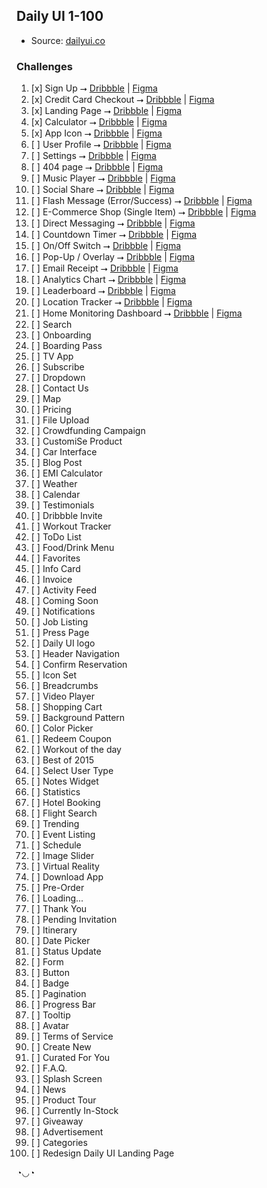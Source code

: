 ## Daily UI 1-100

- Source: [dailyui.co](http://www.dailyui.co/)

### Challenges


1. [x] Sign Up  ⭢  [Dribbble](https://dribbble.com/shots/23807558-Modifica-Signup-001) | [Figma](https://www.figma.com/community/file/1349126909959911873/dailyui-001-signup)
2. [x] Credit Card Checkout ⭢  [Dribbble](https://dribbble.com/shots/23810524-Ledger-Checkout-002) | [Figma](https://www.figma.com/community/file/1349309629789486214/credit-card-checkout-002-dailyui)
3. [x] Landing Page  ⭢  [Dribbble](https://dribbble.com/shots/23835075-Muso-Landing-Page-003) | [Figma](https://www.figma.com/community/file/1350607963652281530/muso-landing-page-003) 
4. [x] Calculator   ⭢  [Dribbble](https://dribbble.com/shots/24038603-Electronic-Calculator-Co-004) | [Figma](https://www.figma.com/community/file/1364173357678768122/electronic-calculator-co-004)
5. [x] App Icon    ⭢  [Dribbble](https://dribbble.com/shots/24042755-Orbital-Propulsion-Lab-005) | [Figma](https://www.figma.com/community/file/1364205856108219425/orbital-propulsion-lab-005)
6. [ ] User Profile    ⭢  [Dribbble]() | [Figma]()  
7. [ ] Settings    ⭢  [Dribbble]() | [Figma]()  
8. [ ] 404 page    ⭢  [Dribbble]() | [Figma]()
9. [ ] Music Player    ⭢  [Dribbble]() | [Figma]() 
10. [ ] Social Share    ⭢  [Dribbble]() | [Figma]() 
11. [ ] Flash Message (Error/Success)    ⭢  [Dribbble]() | [Figma]() 
12. [ ] E-Commerce Shop (Single Item)    ⭢  [Dribbble]() | [Figma]()
13. [ ] Direct Messaging    ⭢  [Dribbble]() | [Figma]()
14. [ ] Countdown Timer    ⭢  [Dribbble]() | [Figma]()
15. [ ] On/Off Switch    ⭢  [Dribbble]() | [Figma]()
16. [ ] Pop-Up / Overlay    ⭢  [Dribbble]() | [Figma]()
17. [ ] Email Receipt    ⭢  [Dribbble]() | [Figma]()
18. [ ] Analytics Chart    ⭢  [Dribbble]() | [Figma]()
19. [ ] Leaderboard    ⭢  [Dribbble]() | [Figma]()
20. [ ] Location Tracker    ⭢  [Dribbble]() | [Figma]()
21. [ ] Home Monitoring Dashboard    ⭢  [Dribbble]() | [Figma]()
22. [ ] Search
23. [ ] Onboarding
24. [ ] Boarding Pass
25. [ ] TV App
26. [ ] Subscribe
27. [ ] Dropdown
28. [ ] Contact Us
29. [ ] Map
30. [ ] Pricing
31. [ ] File Upload
32. [ ] Crowdfunding Campaign
33. [ ] CustomiSe Product
34. [ ] Car Interface
35. [ ] Blog Post
36. [ ] EMI Calculator
37. [ ] Weather
38. [ ] Calendar
39. [ ] Testimonials
40. [ ] Dribbble Invite
41. [ ] Workout Tracker
42. [ ] ToDo List
43. [ ] Food/Drink Menu
44. [ ] Favorites
45. [ ] Info Card
46. [ ] Invoice
47. [ ] Activity Feed
48. [ ] Coming Soon
49. [ ] Notifications
50. [ ] Job Listing
51. [ ] Press Page
52. [ ] Daily UI logo
53. [ ] Header Navigation
54. [ ] Confirm Reservation
55. [ ] Icon Set
56. [ ] Breadcrumbs
57. [ ] Video Player
58. [ ] Shopping Cart
59. [ ] Background Pattern
60. [ ] Color Picker
61. [ ] Redeem Coupon
62. [ ] Workout of the day
63. [ ] Best of 2015
64. [ ] Select User Type
65. [ ] Notes Widget
66. [ ] Statistics
67. [ ] Hotel Booking
68. [ ] Flight Search
69. [ ] Trending
70. [ ] Event Listing
71. [ ] Schedule
72. [ ] Image Slider
73. [ ] Virtual Reality
74. [ ] Download App
75. [ ] Pre-Order
76. [ ] Loading...
77. [ ] Thank You
78. [ ] Pending Invitation
79. [ ] Itinerary
80. [ ] Date Picker
81. [ ] Status Update
82. [ ] Form
83. [ ] Button
84. [ ] Badge
85. [ ] Pagination
86. [ ] Progress Bar
87. [ ] Tooltip
88. [ ] Avatar
89. [ ] Terms of Service
90. [ ] Create New
91. [ ] Curated For You
92. [ ] F.A.Q.
93. [ ] Splash Screen
94. [ ] News
95. [ ] Product Tour
96. [ ] Currently In-Stock
97. [ ] Giveaway
98. [ ] Advertisement
99. [ ] Categories
100. [ ] Redesign Daily UI Landing Page

◔◡◔
